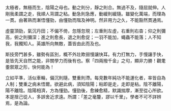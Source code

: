 太極者，無極而生，陰陽之母也。動之則分，靜之則合。無過不及，隨屈就伸。人剛我柔謂之走，我順人背謂之粘。動急則急應，動緩則緩隨。雖變化萬端，而理為一貫。由著熟而漸悟懂勁，由懂勁而階及神明。然非用力之久，不能豁然貫通焉。

虛靈頂勁，氣沉丹田；不偏不倚，忽隱忽現；左重則左虛，右重則右杳；仰之則彌高，俯之則彌深；進之則愈長，退之則愈促；一羽不能加，蠅蟲不能落；人不知我，我獨知人。英雄所向無敵，蓋皆由此而及也。

斯技旁門甚多，雖勢有區別，概不外壯欺弱慢讓快耳。有力打無力，手慢讓手快，是皆先天自然之能，非關學力而後有也。察「四兩撥千金」之句，顯非力勝！觀耄耋禦眾之形，快何能為！

立如平準，活似車輪，偏沉則隨，雙重則滯。每見數年純功不能運化者，率皆自為人制；雙重之病未悟爾。欲避此病，須知陰陽；粘即是走，走即是粘。陰不離陽，陽不離陰。陰陽相濟，方為懂勁。懂勁後，愈練愈精，默識揣摩，漸至從心所欲。本是捨己從人，多誤舍近求遠。所謂：「差之毫釐，謬以千里」，學者不可不詳辨焉，是為論。
